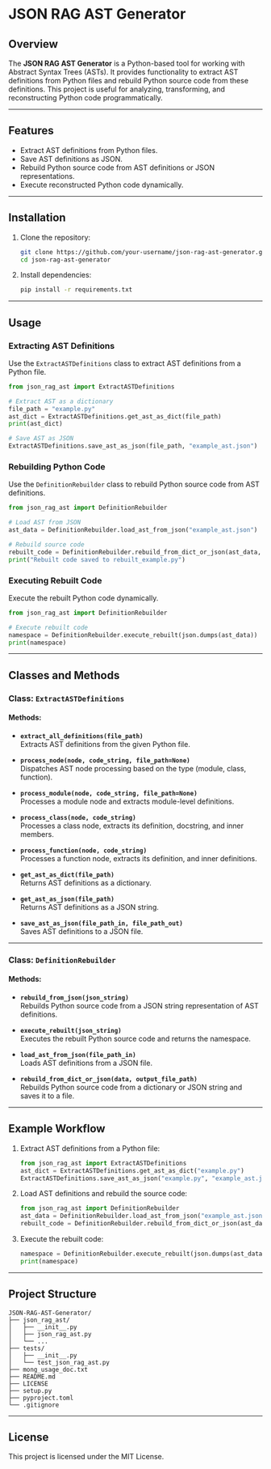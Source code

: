 # JSON RAG AST Generator

## Overview

The **JSON RAG AST Generator** is a Python-based tool for working with Abstract Syntax Trees (ASTs). It provides functionality to extract AST definitions from Python files and rebuild Python source code from these definitions. This project is useful for analyzing, transforming, and reconstructing Python code programmatically.

---

## Features

- Extract AST definitions from Python files.
- Save AST definitions as JSON.
- Rebuild Python source code from AST definitions or JSON representations.
- Execute reconstructed Python code dynamically.

---

## Installation

1. Clone the repository:
   ```bash
   git clone https://github.com/your-username/json-rag-ast-generator.git
   cd json-rag-ast-generator
   ```

2. Install dependencies:
   ```bash
   pip install -r requirements.txt
   ```

---

## Usage

### Extracting AST Definitions

Use the `ExtractASTDefinitions` class to extract AST definitions from a Python file.

```python
from json_rag_ast import ExtractASTDefinitions

# Extract AST as a dictionary
file_path = "example.py"
ast_dict = ExtractASTDefinitions.get_ast_as_dict(file_path)
print(ast_dict)

# Save AST as JSON
ExtractASTDefinitions.save_ast_as_json(file_path, "example_ast.json")
```

### Rebuilding Python Code

Use the `DefinitionRebuilder` class to rebuild Python source code from AST definitions.

```python
from json_rag_ast import DefinitionRebuilder

# Load AST from JSON
ast_data = DefinitionRebuilder.load_ast_from_json("example_ast.json")

# Rebuild source code
rebuilt_code = DefinitionRebuilder.rebuild_from_dict_or_json(ast_data, "rebuilt_example.py")
print("Rebuilt code saved to rebuilt_example.py")
```

### Executing Rebuilt Code

Execute the rebuilt Python code dynamically.

```python
from json_rag_ast import DefinitionRebuilder

# Execute rebuilt code
namespace = DefinitionRebuilder.execute_rebuilt(json.dumps(ast_data))
print(namespace)
```

---

## Classes and Methods

### Class: `ExtractASTDefinitions`

#### Methods:

- **`extract_all_definitions(file_path)`**  
  Extracts AST definitions from the given Python file.

- **`process_node(node, code_string, file_path=None)`**  
  Dispatches AST node processing based on the type (module, class, function).

- **`process_module(node, code_string, file_path=None)`**  
  Processes a module node and extracts module-level definitions.

- **`process_class(node, code_string)`**  
  Processes a class node, extracts its definition, docstring, and inner members.

- **`process_function(node, code_string)`**  
  Processes a function node, extracts its definition, and inner definitions.

- **`get_ast_as_dict(file_path)`**  
  Returns AST definitions as a dictionary.

- **`get_ast_as_json(file_path)`**  
  Returns AST definitions as a JSON string.

- **`save_ast_as_json(file_path_in, file_path_out)`**  
  Saves AST definitions to a JSON file.

---

### Class: `DefinitionRebuilder`

#### Methods:

- **`rebuild_from_json(json_string)`**  
  Rebuilds Python source code from a JSON string representation of AST definitions.

- **`execute_rebuilt(json_string)`**  
  Executes the rebuilt Python source code and returns the namespace.

- **`load_ast_from_json(file_path_in)`**  
  Loads AST definitions from a JSON file.

- **`rebuild_from_dict_or_json(data, output_file_path)`**  
  Rebuilds Python source code from a dictionary or JSON string and saves it to a file.

---

## Example Workflow

1. Extract AST definitions from a Python file:
   ```python
   from json_rag_ast import ExtractASTDefinitions
   ast_dict = ExtractASTDefinitions.get_ast_as_dict("example.py")
   ExtractASTDefinitions.save_ast_as_json("example.py", "example_ast.json")
   ```

2. Load AST definitions and rebuild the source code:
   ```python
   from json_rag_ast import DefinitionRebuilder
   ast_data = DefinitionRebuilder.load_ast_from_json("example_ast.json")
   rebuilt_code = DefinitionRebuilder.rebuild_from_dict_or_json(ast_data, "rebuilt_example.py")
   ```

3. Execute the rebuilt code:
   ```python
   namespace = DefinitionRebuilder.execute_rebuilt(json.dumps(ast_data))
   print(namespace)
   ```

---

## Project Structure

```
JSON-RAG-AST-Generator/
├── json_rag_ast/
│   ├── __init__.py
│   ├── json_rag_ast.py
│   └── ...
├── tests/
│   ├── __init__.py
│   └── test_json_rag_ast.py
├── mong_usage_doc.txt
├── README.md
├── LICENSE
├── setup.py
├── pyproject.toml
└── .gitignore
```

---

## License

This project is licensed under the MIT License.
```
